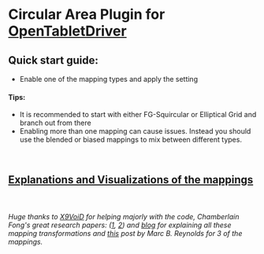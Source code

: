 # Circular Area Plugin for [OpenTabletDriver](https://github.com/OpenTabletDriver/OpenTabletDriver)

## Quick start guide:
- Enable one of the mapping types and apply the setting

#### Tips: 
- It is recommended to start with either FG-Squircular or Elliptical Grid and branch out from there
- Enabling more than one mapping can cause issues. Instead you should use the blended or biased mappings to mix between different types.

<br>

## [Explanations and Visualizations of the mappings](https://raw.githubusercontent.com/Kuuuube/Circular_Area/blob/main/wiki/mappings_index.md)


<br>

###### Huge thanks to [X9VoiD](https://github.com/X9VoiD) for helping majorly with the code, Chamberlain Fong's great research papers: \([1](https://arxiv.org/abs/1509.06344), [2](https://arxiv.org/abs/1709.07875)\) and [blog](https://squircular.blogspot.com/) for explaining all these mapping transformations and [this](http://marc-b-reynolds.github.io/math/2017/01/08/SquareDisc.html) post by Marc B. Reynolds for 3 of the mappings.
